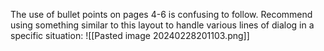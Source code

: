 The use of bullet points on pages 4-6 is confusing to follow.
Recommend using something similar to this layout to handle various lines of dialog in a specific situation:
![[Pasted image 20240228201103.png]]
